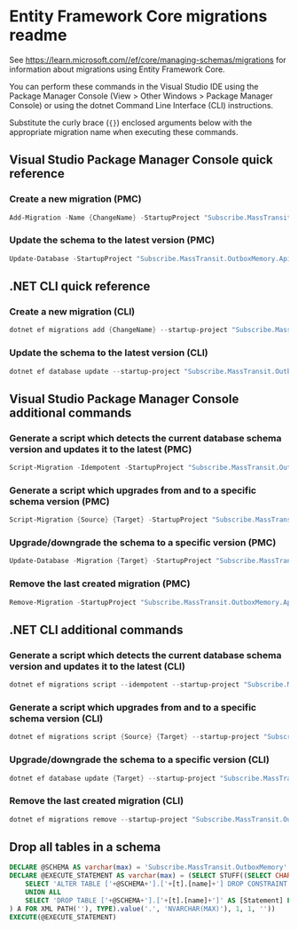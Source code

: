 # Entity Framework Core migrations readme

See <https://learn.microsoft.com//ef/core/managing-schemas/migrations> for information about migrations using Entity Framework Core.

You can perform these commands in the Visual Studio IDE using the Package Manager Console (View > Other Windows > Package Manager Console) or using the dotnet Command Line Interface (CLI) instructions.

Substitute the curly brace (`{}`) enclosed arguments below with the appropriate migration name when executing these commands.

## Visual Studio Package Manager Console quick reference

### Create a new migration (PMC)

```powershell
Add-Migration -Name {ChangeName} -StartupProject "Subscribe.MassTransit.OutboxMemory.Api" -Project "Subscribe.MassTransit.OutboxMemory.Infrastructure"
```

### Update the schema to the latest version (PMC)

```powershell
Update-Database -StartupProject "Subscribe.MassTransit.OutboxMemory.Api" -Project "Subscribe.MassTransit.OutboxMemory.Infrastructure"
```

## .NET CLI quick reference

### Create a new migration (CLI)

```powershell
dotnet ef migrations add {ChangeName} --startup-project "Subscribe.MassTransit.OutboxMemory.Api" --project "Subscribe.MassTransit.OutboxMemory.Infrastructure"
```

### Update the schema to the latest version (CLI)

```powershell
dotnet ef database update --startup-project "Subscribe.MassTransit.OutboxMemory.Api" --project "Subscribe.MassTransit.OutboxMemory.Infrastructure"
```

## Visual Studio Package Manager Console additional commands

### Generate a script which detects the current database schema version and updates it to the latest (PMC)

```powershell
Script-Migration -Idempotent -StartupProject "Subscribe.MassTransit.OutboxMemory.Api" -Project "Subscribe.MassTransit.OutboxMemory.Infrastructure"
```

### Generate a script which upgrades from and to a specific schema version (PMC)

```powershell
Script-Migration {Source} {Target} -StartupProject "Subscribe.MassTransit.OutboxMemory.Api" -Project "Subscribe.MassTransit.OutboxMemory.Infrastructure"
```

### Upgrade/downgrade the schema to a specific version (PMC)

```powershell
Update-Database -Migration {Target} -StartupProject "Subscribe.MassTransit.OutboxMemory.Api" -Project "Subscribe.MassTransit.OutboxMemory.Infrastructure"
```

### Remove the last created migration (PMC)

```powershell
Remove-Migration -StartupProject "Subscribe.MassTransit.OutboxMemory.Api" -Project "Subscribe.MassTransit.OutboxMemory.Infrastructure"
```

## .NET CLI additional commands

### Generate a script which detects the current database schema version and updates it to the latest (CLI)

```powershell
dotnet ef migrations script --idempotent --startup-project "Subscribe.MassTransit.OutboxMemory.Api" --project "Subscribe.MassTransit.OutboxMemory.Infrastructure"
```

### Generate a script which upgrades from and to a specific schema version (CLI)

```powershell
dotnet ef migrations script {Source} {Target} --startup-project "Subscribe.MassTransit.OutboxMemory.Api" --project "Subscribe.MassTransit.OutboxMemory.Infrastructure"
```

### Upgrade/downgrade the schema to a specific version (CLI)

```powershell
dotnet ef database update {Target} --startup-project "Subscribe.MassTransit.OutboxMemory.Api" --project "Subscribe.MassTransit.OutboxMemory.Infrastructure"
```

### Remove the last created migration (CLI)

```powershell
dotnet ef migrations remove --startup-project "Subscribe.MassTransit.OutboxMemory.Api" --project "Subscribe.MassTransit.OutboxMemory.Infrastructure"
```

## Drop all tables in a schema

```sql
DECLARE @SCHEMA AS varchar(max) = 'Subscribe.MassTransit.OutboxMemory'
DECLARE @EXECUTE_STATEMENT AS varchar(max) = (SELECT STUFF((SELECT CHAR(13) + CHAR(10) + [Statement] FROM (
    SELECT 'ALTER TABLE ['+@SCHEMA+'].['+[t].[name]+'] DROP CONSTRAINT ['+[fk].[name]+']' AS [Statement] FROM [sys].[foreign_keys] AS [fk] INNER JOIN [sys].[tables] AS [t] ON [t].[object_id] = [fk].[parent_object_id] INNER JOIN [sys].[schemas] AS [s] ON [s].[schema_id] = [t].[schema_id] WHERE [s].[name] = @SCHEMA
    UNION ALL
    SELECT 'DROP TABLE ['+@SCHEMA+'].['+[t].[name]+']' AS [Statement] FROM [sys].[tables] AS [t] INNER JOIN [sys].[schemas] AS [s] ON [s].[schema_id] = [t].[schema_id] WHERE [s].[name] = @SCHEMA
) A FOR XML PATH(''), TYPE).value('.', 'NVARCHAR(MAX)'), 1, 1, ''))
EXECUTE(@EXECUTE_STATEMENT)
```
